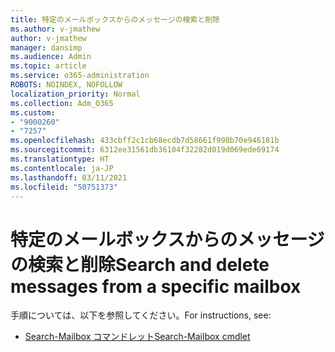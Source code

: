 ```yaml
---
title: 特定のメールボックスからのメッセージの検索と削除
ms.author: v-jmathew
author: v-jmathew
manager: dansimp
ms.audience: Admin
ms.topic: article
ms.service: o365-administration
ROBOTS: NOINDEX, NOFOLLOW
localization_priority: Normal
ms.collection: Adm_O365
ms.custom:
- "9000260"
- "7257"
ms.openlocfilehash: 433cbff2c1cb68ecdb7d58661f998b70e946181b
ms.sourcegitcommit: 6312ee31561db36104f32282d019d069ede69174
ms.translationtype: HT
ms.contentlocale: ja-JP
ms.lasthandoff: 03/11/2021
ms.locfileid: "50751373"
---
```

# <a name="search-and-delete-messages-from-a-specific-mailbox"></a><span data-ttu-id="2adaf-102">特定のメールボックスからのメッセージの検索と削除</span><span class="sxs-lookup"><span data-stu-id="2adaf-102">Search and delete messages from a specific mailbox</span></span>

<span data-ttu-id="2adaf-103">手順については、以下を参照してください。</span><span class="sxs-lookup"><span data-stu-id="2adaf-103">For instructions, see:</span></span>

* [<span data-ttu-id="2adaf-104">Search-Mailbox コマンドレット</span><span class="sxs-lookup"><span data-stu-id="2adaf-104">Search-Mailbox cmdlet</span></span>](https://docs.microsoft.com/powershell/module/exchange/mailboxes/search-mailbox)
